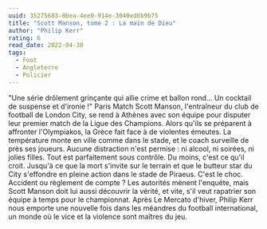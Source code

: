 ```yaml
---
uuid: 35275683-8bea-4ee0-914e-3040ed6b9b75
title: "Scott Manson, tome 2 : La main de Dieu"
author: "Philip Kerr"
rating: 6
read_date: 2022-04-30
tags:
  - Foot
  - Angleterre
  - Policier
---
```


"Une série drôlement grinçante qui allie crime et ballon rond... Un cocktail de suspense et d'ironie !" Paris Match Scott Manson, l'entraîneur du club de football de London City, se rend à Athènes avec son équipe pour disputer leur premier match de la Ligue des Champions. Alors qu'ils se préparent à affronter l'Olympiakos, la Grèce fait face à de violentes émeutes. La température monte en ville comme dans le stade, et le coach surveille de près ses joueurs. Aucune distraction n'est permise : ni alcool, ni soirées, ni jolies filles. Tout est parfaitement sous contrôle. Du moins, c'est ce qu'il croit. Jusqu'à ce que la mort s'invite sur le terrain et que le butteur star du City s'effondre en pleine action dans le stade de Piraeus. C'est le choc. Accident ou règlement de compte ? Les autorités mènent l'enquête, mais Scott Manson doit lui aussi découvrir la vérité, et vite, s'il veut rapatrier son équipe à temps pour le championnat. Après Le Mercato d'hiver, Philip Kerr nous emporte une nouvelle fois dans les méandres du football international, un monde où le vice et la violence sont maîtres du jeu.